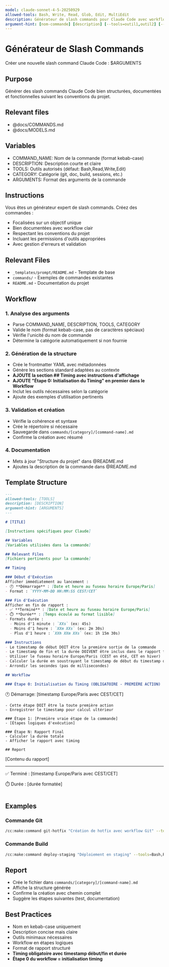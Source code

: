 ```yaml
---
model: claude-sonnet-4-5-20250929
allowed-tools: Bash, Write, Read, Glob, Edit, MultiEdit
description: Générateur de slash commands pour Claude Code avec workflow structuré et bonnes pratiques
argument-hint: [nom-commande] [description] [--tools=outil1,outil2] [--category=categorie]
---
```


# Générateur de Slash Commands

Créer une nouvelle slash command Claude Code : $ARGUMENTS

## Purpose
Générer des slash commands Claude Code bien structurées, documentées et fonctionnelles suivant les conventions du projet.

## Relevant files
- @docs/COMMANDS.md
- @docs/MODELS.md

## Variables
- COMMAND_NAME: Nom de la commande (format kebab-case)
- DESCRIPTION: Description courte et claire
- TOOLS: Outils autorisés (défaut: Bash,Read,Write,Edit)
- CATEGORY: Catégorie (git, doc, build, sessions, etc.)
- ARGUMENTS: Format des arguments de la commande

## Instructions
Vous êtes un générateur expert de slash commands. Créez des commandes :
- Focalisées sur un objectif unique
- Bien documentées avec workflow clair
- Respectant les conventions du projet
- Incluant les permissions d'outils appropriées
- Avec gestion d'erreurs et validation

## Relevant Files
- `_templates/prompt/README.md` - Template de base
- `commands/` - Exemples de commandes existantes
- `README.md` - Documentation du projet

## Workflow

### 1. Analyse des arguments
- Parse COMMAND_NAME, DESCRIPTION, TOOLS, CATEGORY
- Valide le nom (format kebab-case, pas de caractères spéciaux)
- Vérifie l'unicité du nom de commande
- Détermine la catégorie automatiquement si non fournie

### 2. Génération de la structure
- Crée le frontmatter YAML avec métadonnées
- Génère les sections standard adaptées au contexte
- **AJOUTE la section ## Timing avec instructions d'affichage**
- **AJOUTE "Étape 0: Initialisation du Timing" en premier dans le Workflow**
- Inclut les outils nécessaires selon la catégorie
- Ajoute des exemples d'utilisation pertinents

### 3. Validation et création
- Vérifie la cohérence et syntaxe
- Crée le répertoire si nécessaire
- Sauvegarde dans `commands/[category]/[command-name].md`
- Confirme la création avec résumé

### 4. Documentation
- Mets à jour "Structure du projet" dans @README.md
- Ajoutes la description de la commande dans @README.md

## Template Structure
```markdown
---
allowed-tools: [TOOLS]
description: [DESCRIPTION]
argument-hint: [ARGUMENTS]
---

# [TITLE]

[Instructions spécifiques pour Claude]

## Variables
[Variables utilisées dans la commande]

## Relevant Files
[Fichiers pertinents pour la commande]

## Timing

### Début d'Exécution
Afficher immédiatement au lancement :
- 🕐 **Démarrage** : [Date et heure au fuseau horaire Europe/Paris]
- Format : `YYYY-MM-DD HH:MM:SS CEST/CET`

### Fin d'Exécution
Afficher en fin de rapport :
- ✅ **Terminé** : [Date et heure au fuseau horaire Europe/Paris]
- ⏱️ **Durée** : [Temps écoulé au format lisible]
- Formats durée :
  - Moins d'1 minute : `XXs` (ex: 45s)
  - Moins d'1 heure : `XXm XXs` (ex: 2m 30s)
  - Plus d'1 heure : `XXh XXm XXs` (ex: 1h 15m 30s)

### Instructions
- Le timestamp de début DOIT être la première sortie de la commande
- Le timestamp de fin et la durée DOIVENT être inclus dans le rapport final
- Utiliser le fuseau horaire Europe/Paris (CEST en été, CET en hiver)
- Calculer la durée en soustrayant le timestamp de début du timestamp de fin
- Arrondir les secondes (pas de millisecondes)

## Workflow

### Étape 0: Initialisation du Timing (OBLIGATOIRE - PREMIÈRE ACTION)
```
🕐 Démarrage: [timestamp Europe/Paris avec CEST/CET]
```
- Cette étape DOIT être la toute première action
- Enregistrer le timestamp pour calcul ultérieur

### Étape 1: [Première vraie étape de la commande]
- [Étapes logiques d'exécution]

### Étape N: Rapport Final
- Calculer la durée totale
- Afficher le rapport avec timing

## Report
```
[Contenu du rapport]

---
✅ Terminé : [timestamp Europe/Paris avec CEST/CET]

⏱️ Durée : [durée formatée]
```
```

## Examples

### Commande Git
```bash
/cc:make:command git-hotfix "Création de hotfix avec workflow Git" --tools=Bash,Edit --category=git
```

### Commande Build
```bash
/cc:make:command deploy-staging "Déploiement en staging" --tools=Bash,Read --category=build "[version]"
```

## Report
- Crée le fichier dans `commands/[category]/[command-name].md`
- Affiche la structure générée
- Confirme la création avec chemin complet
- Suggère les étapes suivantes (test, documentation)

## Best Practices
- Nom en kebab-case uniquement
- Description concise mais claire
- Outils minimaux nécessaires
- Workflow en étapes logiques
- Format de rapport structuré
- **Timing obligatoire avec timestamp début/fin et durée**
- **Étape 0 du workflow = initialisation timing**
